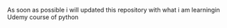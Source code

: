As soon as possible i will updated this repository with what i am learningin Udemy course of python
